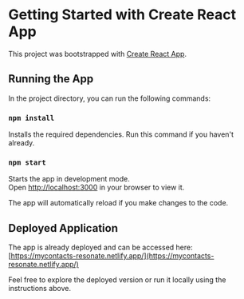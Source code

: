 # Getting Started with Create React App

This project was bootstrapped with [Create React App](https://github.com/facebook/create-react-app).

## Running the App

In the project directory, you can run the following commands:

### `npm install`

Installs the required dependencies. Run this command if you haven't already.

### `npm start`

Starts the app in development mode.  
Open [http://localhost:3000](http://localhost:3000) in your browser to view it.

The app will automatically reload if you make changes to the code.

## Deployed Application

The app is already deployed and can be accessed here:  
[https://mycontacts-resonate.netlify.app/](https://mycontacts-resonate.netlify.app/)

Feel free to explore the deployed version or run it locally using the instructions above.
